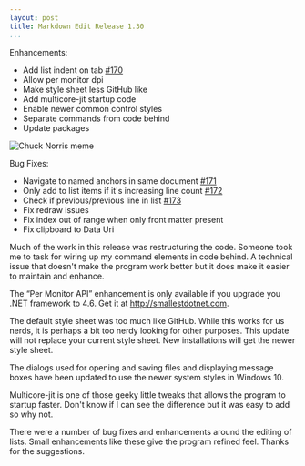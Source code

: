 ```yaml
---
layout: post  
title: Markdown Edit Release 1.30  
...
```


Enhancements:

-   Add list indent on tab
    [\#170](https://github.com/mike-ward/Markdown-Edit/issues/170)
-   Allow per monitor dpi
-   Make style sheet less GitHub like
-   Add multicore-jit startup code
-   Enable newer common control styles
-   Separate commands from code behind
-   Update packages

![Chuck Norris meme](http://i.imgur.com/fMME81D.png)

Bug Fixes:

-   Navigate to named anchors in same document
    [\#171](https://github.com/mike-ward/Markdown-Edit/issues/171)
-   Only add to list items if it's increasing line count
    [\#172](https://github.com/mike-ward/Markdown-Edit/issues/172)
-   Check if previous/previous line in list
    [\#173](https://github.com/mike-ward/Markdown-Edit/issues/173)
-   Fix redraw issues
-   Fix index out of range when only front matter present
-   Fix clipboard to Data Uri

Much of the work in this release was restructuring the code. Someone
took me to task for wiring up my command elements in code behind. A
technical issue that doesn't make the program work better but it does
make it easier to maintain and enhance.

The “Per Monitor API” enhancement is only available if you upgrade you
.NET framework to 4.6. Get it at <http://smallestdotnet.com>.

The default style sheet was too much like GitHub. While this works for
us nerds, it is perhaps a bit too nerdy looking for other purposes. This
update will not replace your current style sheet. New installations will
get the newer style sheet.

The dialogs used for opening and saving files and displaying message
boxes have been updated to use the newer system styles in Windows 10.

Multicore-jit is one of those geeky little tweaks that allows the
program to startup faster. Don't know if I can see the difference but it
was easy to add so why not.

There were a number of bug fixes and enhancements around the editing of
lists. Small enhancements like these give the program refined feel.
Thanks for the suggestions.
